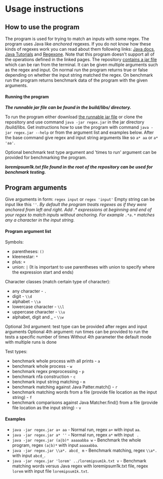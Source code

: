 # Usage instructions

## How to use the program

The program is used for trying to match an inputs with some regex. 
The program uses Java like _anchored_ regexes.
If you do not know how these kinds of regexes work you can read about them following links: [Java docs](https://docs.oracle.com/javase/7/docs/api/java/util/regex/Pattern.html), [Java Tutorials](https://docs.oracle.com/javase/tutorial/essential/regex/pre_char_classes.html) and [Regexone](https://regexone.com/). Note that this program doesn't support all of the operations defined in the linked pages.
The repository [contains a jar file](../build/libs/) which can be ran from the terminal. 
It can be given multiple arguments such as the regex and input.
On normal run the program returns true or false depending on whether the input string matched the regex.
On benchmark run the program returns benchmark data of the program with the given arguments.

#### Running the program

***The runnable jar file can be found in the build/libs/ directory.*** 

To run the program either download [the runnable jar file](../build/libs/regex.jar) or clone the repository and use command `java -jar regex.jar` in the jar directory /build/libs.
Get instructions how to use the program with command `java -jar regex.jar --help` or from the argument list and examples below.
After the base command give regex and input string arguments like so `a* aa` or `a* 'aa'`. 

Optional benchmark test type argument and 'times to run' argument can be provided for benchmarking the program.

***loremipsum1k.txt file found in the root of the repository can be used for benchmark testing.***
    
## Program arguments
    
Give arguments in form:  `regex input`  or `regex 'input'`
Empty string can be input like this `''`.
_By default the program treats regexes as if they were anchored from left and right.
Add .* expressions at beginning and end of your regex to match inputs without anchoring.
For example `.*a.*` matches any a character in the input string._

#### Program argument list

Symbols:
* parentheses: `()`
* kleenestar: `*`
* plus: `+`
* union: `|` (It is important to use parentheses with union to specify where the expression start and ends)

Character classes (match certain type of character):
* any character - `.`
* digit - `\\d`
* alphabet - `\\a`
* lowercase character - `\\l`
* uppercase character - `\\u`
* alphabet, digit and _ - `\\w`

Optional 3rd argument: test type can be provided after regex and input arguments
Optional 4th argument: run times can be provided to run the tests a specific number of times
Without 4th parameter the default mode with multiple runs is done

Test types:
* benchmark whole process with all prints - `a`
* benchmark whole process - `w`
* benchmark regex preprocessing - `p`
* benchmark nfa construction - `c`
* benchmark input string matching - `m`
* benchmark matching against Java Patter.match() - `r`
* benchmark matching words from a file (provide file location as the input string) - `f`
* benchmark comparisons against Java Matcher.find() from a file (provide file location as the input string) - `v`

#### Examples

* `java -jar regex.jar a+ aa` - Normal run, regex `a+` with input `aa`. 
* `java -jar regex.jar a* ''` - Normal run, regex `a*` with input ` `.
* `java -jar regex.jar (a|b)* aaaaabba w` - Benchmark the whole program, regex `(a|b)*` with input `aaaaabba`.
* `java -jar regex.jar \\a*. abcd_ m` - Benchmark matching, regex `\\a*.` with input `abcd_`.
* `java -jar regex.jar 'lorem' ../loremipsum1k.txt v` - Benchmark matching words versus Java regex with loremipsum1k.txt file, regex `lorem` with input file `loremipsum1k.txt`.
